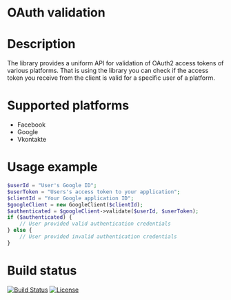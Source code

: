 # OAuth validation

# Description
The library provides a uniform API for validation of OAuth2 access tokens of various platforms. That is using the library you can check if the access token you receive from the client is valid for a specific user of a platform.

# Supported platforms
* Facebook
* Google
* Vkontakte

# Usage example
```php
$userId = "User's Google ID";
$userToken = "Users's access token to your application";
$clientId = "Your Google application ID";
$googleClient = new GoogleClient($clientId);
$authenticated = $googleClient->validate($userId, $userToken);
if ($authenticated) {
    // User provided valid authentication credentials
} else {
    // User provided invalid authentication credentials
}
```

# Build status
[![Build Status](https://travis-ci.org/Kolyunya/oauth2-validation.svg)](https://travis-ci.org/Kolyunya/oauth2-validation) [![License](https://poser.pugx.org/kolyunya/oauth2-validation/license.svg)](https://packagist.org/packages/kolyunya/oauth2-validation)
